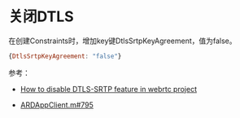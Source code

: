 # 关闭DTLS

在创建Constraints时，增加key键DtlsSrtpKeyAgreement，值为false。

``` javascript
{DtlsSrtpKeyAgreement: "false"}
```
  
参考：

* [How to disable DTLS-SRTP feature in webrtc project](https://groups.google.com/forum/#!topic/discuss-webrtc/VvFKSO5oWvk)

* [ARDAppClient.m#795](https://chromium.googlesource.com/external/webrtc/+/master/webrtc/examples/objc/AppRTCMobile/ARDAppClient.m#795)